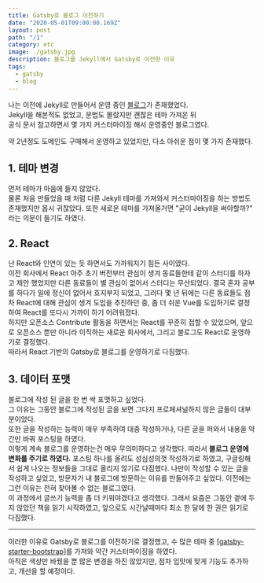 ```yaml
---
title: Gatsby로 블로그 이전하기
date: "2020-05-01T09:00:00.169Z"
layout: post
path: "/1"
category: etc
image: ./gatsby.jpg
description: 블로그를 Jekyll에서 Gatsby로 이전한 이유
tags:
  - gatsby
  - blog
---
```

<!--more-->

나는 이전에 Jekyll로 만들어서 운영 중인 [블로그](https://memory.today)가 존재했었다.  
Jekyll을 해본적도 없었고, 문법도 몰랐지만 괜찮은 테마 가져온 뒤  
공식 문서 참고하면서 몇 가지 커스터마이징 해서 운영중인 블로그였다.

약 2년정도 도메인도 구매해서 운영하고 있었지만, 다소 아쉬운 점이 몇 가지 존재했다.

## 1. 테마 변경  
먼저 테마가 마음에 들지 않았다.  
물론 처음 만들었을 때 처럼 다른 Jekyll 테마를 가져와서 커스터마이징을 하는 방법도 존재했지만 몹시 귀찮았다.
또한 새로운 테마를 가져올거면 "굳이 Jekyll을 써야할까?" 라는 의문이 들기도 하였다.

## 2. React
난 React와 인연이 있는 듯 하면서도 가까워지기 힘든 사이였다.  
이전 회사에서 React 아주 초기 버전부터 관심이 생겨 동료들한테 같이 스터디를 하자고 제안 했었지만
다른 동료들이 별 관심이 없어서 스터디는 무산되었다.
결국 혼자 공부를 하다가 일에 정신이 없어서 흐지부지 되었고,
그러다 몇 년 뒤에는 다른 동료들도 점차 React에 대해 관심이 생겨 도입을 추진하던 중,
좀 더 쉬운 Vue를 도입하기로 결정하여 React를 또다시 가까이 하기 어려워졌다.  
하지만 오픈소스 Contribute 활동을 하면서는 React를 꾸준히 접할 수 있었으며,
앞으로 오픈소스 뿐만 아니라 이직하는 새로운 회사에서, 그리고 블로그도 React로 운영하기로 결정했다.  
따라서 React 기반의 Gatsby로 블로그를 운영하기로 다짐했다.

## 3. 데이터 포맷
블로그에 작성 된 글을 한 번 싹 포맷하고 싶었다.  
그 이유는 그동안 블로그에 작성된 글을 보면 그다지 프로페셔널하지 않은 글들이 대부분이었다.  
또한 글을 작성하는 능력이 매우 부족하여 대충 작성하거나, 다른 글을 퍼와서 내용을 약간만 바꿔 포스팅을 하였다.  
이렇게 계속 블로그를 운영하는건 매우 무의미하다고 생각했다.
따라서 **블로그 운영에 변화를 주기로 하였다.** 포스팅 하나를 올려도 성심성의껏 작성하기로 하였고,
구글링해서 쉽게 나오는 정보들을 그대로 올리지 않기로 다짐했다.
나만이 작성할 수 있는 글을 작성하고 싶었고, 방문자가 내 블로그에 방문하는 이유를 만들어주고 싶었다.
이전에는 그런 이유는 전혀 찾아볼 수 없는 블로그였다.  
이 과정에서 글쓰기 능력을 좀 더 키워야겠다고 생각했다. 그래서 요즘은 그동안 곁에 두지 않았던 책을 읽기 시작하였고,
앞으로도 시간날때마다 최소 한 달에 한 권은 읽기로 다짐했다.

<hr />

이러한 이유로 Gatsby로 블로그를 이전하기로 결정했고,
수 많은 테마 중 [[gatsby-starter-bootstrap]](https://www.gatsbyjs.org/starters/jaxx2104/gatsby-starter-bootstrap/)를 가져와 약간 커스터마이징을 하였다.  
아직은 색상만 바꿨을 뿐 많은 변경을 하진 않았지만,
점차 입맛에 맞게 기능도 추가하고, 개선을 할 예정이다.